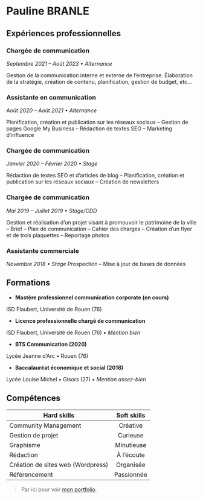 # Pauline BRANLE

## Expériences professionnelles

### Chargée de communication
*Septembre 2021 – Août 2023 • Alternance*

Gestion de la communication interne et externe de l’entreprise. Élaboration de la stratégie, création de contenu, planification, gestion de budget, etc…

### Assistante en communication 
*Août 2020 – Août 2021 • Alternance*

Planification, création et publication sur les réseaux sociaux – Gestion de pages Google My Business – Rédaction de textes SEO – Marketing d’influence

### Chargée de communication
*Janvier 2020 – Février 2020 • Stage*

Rédaction de textes SEO et d’articles de blog – Planification, création et publication sur les réseaux sociaux – Création de newsletters

### Chargée de communication
*Mai 2019 – Juillet 2019 • Stage/CDD*

Gestion et réalisation d’un projet visant à promouvoir le patrimoine de la ville – Brief – Plan de communication – Cahier des charges – Création d’un flyer et de trois plaquettes – Reportage photos


### Assistante commerciale
*Novembre 2018 • Stage*
Prospection – Mise à jour de bases de données

## Formations
* **Mastère professionnel communication corporate (en cours)**

ISD Flaubert, Université de Rouen (76)

* **Licence professionnelle chargé de communication**

ISD Flaubert, Université de Rouen (76) • *Mention bien*

* **BTS Communication (2020)**

Lycée Jeanne d’Arc • Rouen (76)

* **Baccalauréat économique et social (2018)**

Lycée Louise Michel • Gisors (27) • *Mention assez-bien*


## Compétences 
| Hard skills  | Soft skills |
| ------------- |:-------------:|
| Community Management      | Créative     |
| Gestion de projet      | Curieuse     |
| Graphisme      | Minutieuse     |
| Rédaction      | À l’écoute     |
| Création de sites web (Wordpress)      | Organisée     |
| Référencement      | Passionnée     |


> Par ici pour voir [mon portfolio](http://paulineb.ovh/portefolio/).
